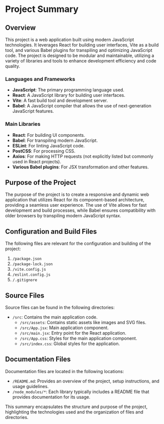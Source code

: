 # Project Summary

## Overview
This project is a web application built using modern JavaScript technologies. It leverages React for building user interfaces, Vite as a build tool, and various Babel plugins for transpiling and optimizing JavaScript code. The project is designed to be modular and maintainable, utilizing a variety of libraries and tools to enhance development efficiency and code quality.

### Languages and Frameworks
- **JavaScript**: The primary programming language used.
- **React**: A JavaScript library for building user interfaces.
- **Vite**: A fast build tool and development server.
- **Babel**: A JavaScript compiler that allows the use of next-generation JavaScript features.

### Main Libraries
- **React**: For building UI components.
- **Babel**: For transpiling modern JavaScript.
- **ESLint**: For linting JavaScript code.
- **PostCSS**: For processing CSS.
- **Axios**: For making HTTP requests (not explicitly listed but commonly used in React projects).
- **Various Babel plugins**: For JSX transformation and other features.

## Purpose of the Project
The purpose of the project is to create a responsive and dynamic web application that utilizes React for its component-based architecture, providing a seamless user experience. The use of Vite allows for fast development and build processes, while Babel ensures compatibility with older browsers by transpiling modern JavaScript syntax.

## Configuration and Build Files
The following files are relevant for the configuration and building of the project:
1. `/package.json`
2. `/package-lock.json`
3. `/vite.config.js`
4. `/eslint.config.js`
5. `/.gitignore`

## Source Files
Source files can be found in the following directories:
- `/src`: Contains the main application code.
  - `/src/assets`: Contains static assets like images and SVG files.
  - `/src/App.jsx`: Main application component.
  - `/src/main.jsx`: Entry point for the React application.
  - `/src/App.css`: Styles for the main application component.
  - `/src/index.css`: Global styles for the application.

## Documentation Files
Documentation files are located in the following locations:
- `/README.md`: Provides an overview of the project, setup instructions, and usage guidelines.
- `/node_modules/*`: Each library typically includes a README file that provides documentation for its usage.

This summary encapsulates the structure and purpose of the project, highlighting the technologies used and the organization of files and directories.